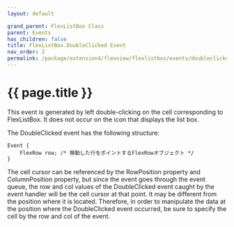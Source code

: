 ```yaml
---
layout: default

grand_parent: FlexListBox Class
parent: Events
has_children: false
title: FlexListBox.DoubleClicked Event
nav_order: 2
permalink: /package/extension4/flexview/flexlistbox/events/doubleclicked
---
```

# {{ page.title }}

This event is generated by left double-clicking on the cell corresponding to FlexListBox. It does not occur on the icon that displays the list box.

The DoubleClicked event has the following structure:

```
Event {
    FlexRow row; /* 移動した行をポイントするFlexRowオブジェクト */
}
```

The cell cursor can be referenced by the RowPosition property and ColumnPosition property, but since the event goes through the event queue, the row and col values of the DoubleClicked event caught by the event handler will be the cell cursor at that point. It may be different from the position where it is located. Therefore, in order to manipulate the data at the position where the DoubleClicked event occurred, be sure to specify the cell by the row and col of the event.